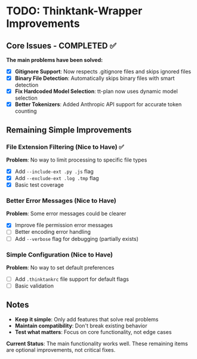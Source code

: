 # TODO: Thinktank-Wrapper Improvements

## Core Issues - COMPLETED ✅

**The main problems have been solved:**

- [x] **Gitignore Support**: Now respects .gitignore files and skips ignored files
- [x] **Binary File Detection**: Automatically skips binary files with smart detection  
- [x] **Fix Hardcoded Model Selection**: tt-plan now uses dynamic model selection
- [x] **Better Tokenizers**: Added Anthropic API support for accurate token counting

## Remaining Simple Improvements

### File Extension Filtering (Nice to Have) ✅
**Problem**: No way to limit processing to specific file types
- [x] Add `--include-ext .py .js` flag 
- [x] Add `--exclude-ext .log .tmp` flag
- [x] Basic test coverage

### Better Error Messages (Nice to Have)  
**Problem**: Some error messages could be clearer
- [x] Improve file permission error messages
- [ ] Better encoding error handling
- [ ] Add `--verbose` flag for debugging (partially exists)

### Simple Configuration (Nice to Have)
**Problem**: No way to set default preferences
- [ ] Add `.thinktankrc` file support for default flags
- [ ] Basic validation

## Notes

- **Keep it simple**: Only add features that solve real problems
- **Maintain compatibility**: Don't break existing behavior  
- **Test what matters**: Focus on core functionality, not edge cases

**Current Status**: The main functionality works well. These remaining items are optional improvements, not critical fixes.
